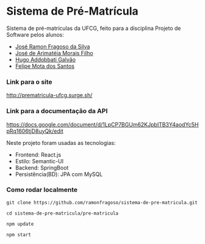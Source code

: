 # Sistema de Pré-Matrícula

Sistema de pré-matrículas da UFCG, feito para a disciplina Projeto de Software pelos alunos:

- [José Ramon Fragoso da Silva](https://github.com/ramonfragoso)
- [José de Arimatéia Morais Filho](https://github.com/arimateia98)
- [Hugo Addobbati Galvão](https://github.com/hugoaddobbati)
- [Felipe Mota dos Santos](https://github.com/fmota0)

### Link para o site

http://prematricula-ufcg.surge.sh/

### Link para a documentação da API

https://docs.google.com/document/d/1LpCP7BGUm62KJpbITB3Y4aodYc5HpRq1606tjD8uyQk/edit

Neste projeto foram usadas as tecnologias:
- Frontend: React.js
- Estilo: Semantic-UI
- Backend: SpringBoot
- Persistência(BD): JPA com MySQL

### Como rodar localmente

```
git clone https://github.com/ramonfragoso/sistema-de-pre-matricula.git
```
```
cd sistema-de-pre-matricula/pre-matricula
``````
```
npm update
``````
```
npm start
``````
